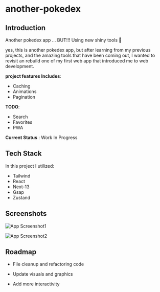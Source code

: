 
# another-pokedex

## Introduction
Another pokedex app ... BUT!!! Using new shiny tools 🤩

yes, this is another pokedex app, but after learning from my previous projects, and the amazing tools that have been coming out, I wanted to revisit an rebuild one of my first web app that introduced me to web development.

**project features Includes**:

- Caching
- Animations
- Pagination


**TODO**:

- Search
- Favorites
- PWA


**Current Status** : Work In Progress





## Tech Stack

In this project I utilized:
* Tailwind
* React 
* Next-13
* Gsap
* Zustand




## Screenshots

![App Screenshot1](https://media.discordapp.net/attachments/801156110752284702/1102697440706056222/Screenshot_2023-05-01_at_4.45.51_PM.png?width=1820&height=1050)

![App Screenshot2](https://media.discordapp.net/attachments/801156110752284702/1102697269968511137/Screenshot_2023-05-01_at_4.44.44_PM.png?width=1820&height=1050)


## Roadmap

- File cleanup and refactoring code

- Update visuals and graphics

- Add more interactivity

